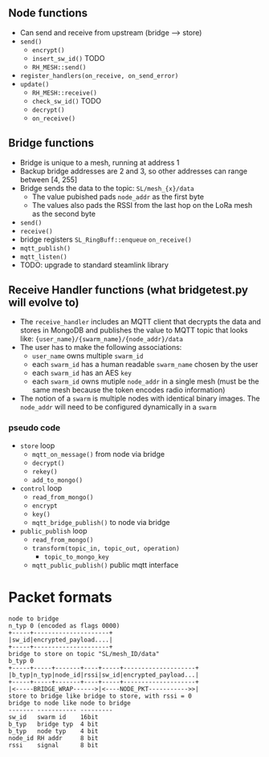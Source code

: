 
## Node functions
* Can send and receive from upstream (bridge --> store)
* `send()`
  + `encrypt()`
  + `insert_sw_id()` TODO
  + `RH_MESH::send()`
* `register_handlers(on_receive, on_send_error)`
* `update()`
  + `RH_MESH::receive()`
  + `check_sw_id()` TODO
  + `decrypt()`
  + `on_receive()`

## Bridge functions
* Bridge is unique to a mesh, running at address 1
* Backup bridge addresses are 2 and 3, so other addresses can range between [4, 255]
* Bridge sends the data to the topic: `SL/mesh_{x}/data`
  + The value pubished pads `node_addr` as the first byte
  + The values also pads the RSSI from the last hop on the LoRa mesh as the second byte
* `send()`
* `receive()`
* bridge registers `SL_RingBuff::enqueue` `on_receive()`
* `mqtt_publish()`
* `mqtt_listen()`
* TODO: upgrade to standard steamlink library

## Receive Handler functions (what bridgetest.py will evolve to)
* The `receive_handler` includes an MQTT client that decrypts the data and stores in MongoDB and publishes the value to MQTT topic that looks like: `{user_name}/{swarm_name}/{node_addr}/data`
* The user has to make the following associations:
  + `user_name` owns multiple `swarm_id`
  + each `swarm_id` has a human readable `swarm_name` chosen by the user
  + each `swarm_id` has an AES `key`
  + each `swarm_id` owns mutiple `node_addr` in a single mesh (must be the same mesh because the token encodes radio information)
* The notion of a `swarm` is multiple nodes with identical binary images. The `node_addr` will need to be configured dynamically in a `swarm`

### pseudo code
* `store`  loop
  + `mqtt_on_message()` from node via bridge
  + `decrypt()`
  + `rekey()`
  + `add_to_mongo()`
* `control` loop
  + `read_from_mongo()`
  + `encrypt`
  + `key()`
  + `mqtt_bridge_publish()` to node via bridge
* `public_publish` loop
  + `read_from_mongo()`
  + `transform(topic_in, topic_out, operation)`
    + `topic_to_mongo_key`
  + `mqtt_public_publish()` public mqtt interface

# Packet formats
```
node to bridge
n_typ 0 (encoded as flags 0000)
+-----+---------------------+
|sw_id|encrypted_payload....|
+-----+---------------------+
bridge to store on topic "SL/mesh_ID/data"
b_typ 0
+-----+-----+-------+----+-----+--------------------+
|b_typ|n_typ|node_id|rssi|sw_id|encrypted_payload...|
+-----+-----+-------+----+-----+--------------------+
|<-----BRIDGE_WRAP------>|<----NODE_PKT----------->>|
store to bridge like bridge to store, with rssi = 0
bridge to node like node to bridge
------- ----------- ---------
sw_id   swarm id    16bit
b_typ   bridge typ  4 bit
b_typ   node typ    4 bit
node_id RH addr     8 bit
rssi    signal      8 bit

```

